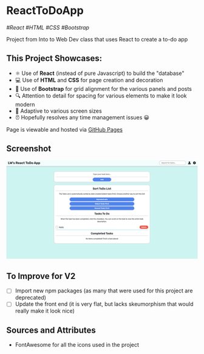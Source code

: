 # ReactToDoApp

_\#React \#HTML \#CSS \#Bootstrap_

Project from Into to Web Dev class that uses React to create a to-do app

## This Project Showcases:
- ⚛️ Use of **React** (instead of pure Javascript) to build the "database"
- 💻 Use of **HTML** and **CSS** for page creation and decoration
- 🎉 Use of **Bootstrap** for grid alignment for the various panels and posts
- 🔍 Attention to detail for spacing for various elements to make it look modern
- 📱 Adaptive to various screen sizes
- ⏰ Hopefully resolves any time management issues 😀

Page is viewable and hosted via [GitHub Pages](https://leungwai.github.io/ReactToDoApp)

## Screenshot
![Screenshot of To-Do app created using React by leungwai](/screenshot_new.png)

## To Improve for V2
- [ ] Import new npm packages (as many that were used for this project are deprecated) 
- [ ] Update the front end (it is very flat, but lacks skeumorphism that would really make it look nice)

## Sources and Attributes
- FontAwesome for all the icons used in the project
